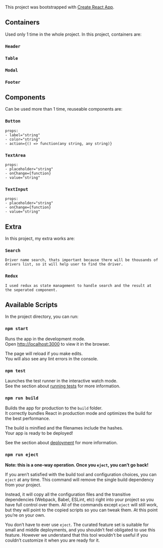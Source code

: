 This project was bootstrapped with [Create React App](https://github.com/facebook/create-react-app).

## Containers

Used only 1 time in the whole project. In this project, containers are:

### `Header`

### `Table`

### `Modal`

### `Footer`


## Components

Can be used more than 1 time, reuseable components are:

### `Button`
    props:
    - label="string"
    - color="string" 
    - action={() => function(any string, any string)}

### `TextArea`
    props:
    - placeholder="string"
    - onChange={function} 
    - value="string"

### `TextInput`
    props:
    - placeholder="string"
    - onChange={function} 
    - value="string"

## Extra

In this project, my extra works are:

### `Search`
    Driver name search, thats important because there will be thousands of drivers list, so it will help user to find the driver.
    
### `Redux`
    I used redux as state management to handle search and the result at the seperated component.

## Available Scripts

In the project directory, you can run:

### `npm start`

Runs the app in the development mode.<br>
Open [http://localhost:3000](http://localhost:3000) to view it in the browser.

The page will reload if you make edits.<br>
You will also see any lint errors in the console.

### `npm test`

Launches the test runner in the interactive watch mode.<br>
See the section about [running tests](https://facebook.github.io/create-react-app/docs/running-tests) for more information.

### `npm run build`

Builds the app for production to the `build` folder.<br>
It correctly bundles React in production mode and optimizes the build for the best performance.

The build is minified and the filenames include the hashes.<br>
Your app is ready to be deployed!

See the section about [deployment](https://facebook.github.io/create-react-app/docs/deployment) for more information.

### `npm run eject`

**Note: this is a one-way operation. Once you `eject`, you can’t go back!**

If you aren’t satisfied with the build tool and configuration choices, you can `eject` at any time. This command will remove the single build dependency from your project.

Instead, it will copy all the configuration files and the transitive dependencies (Webpack, Babel, ESLint, etc) right into your project so you have full control over them. All of the commands except `eject` will still work, but they will point to the copied scripts so you can tweak them. At this point you’re on your own.

You don’t have to ever use `eject`. The curated feature set is suitable for small and middle deployments, and you shouldn’t feel obligated to use this feature. However we understand that this tool wouldn’t be useful if you couldn’t customize it when you are ready for it.
